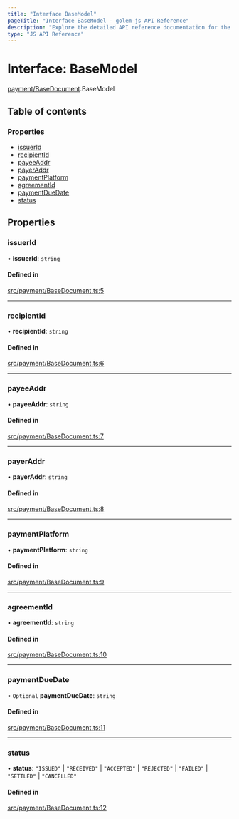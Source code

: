 ```yaml
---
title: "Interface BaseModel"
pageTitle: "Interface BaseModel - golem-js API Reference"
description: "Explore the detailed API reference documentation for the Interface BaseModel within the golem-js SDK for the Golem Network."
type: "JS API Reference"
---
```

# Interface: BaseModel

[payment/BaseDocument](../modules/payment_BaseDocument).BaseModel

## Table of contents

### Properties

- [issuerId](payment_BaseDocument.BaseModel#issuerid)
- [recipientId](payment_BaseDocument.BaseModel#recipientid)
- [payeeAddr](payment_BaseDocument.BaseModel#payeeaddr)
- [payerAddr](payment_BaseDocument.BaseModel#payeraddr)
- [paymentPlatform](payment_BaseDocument.BaseModel#paymentplatform)
- [agreementId](payment_BaseDocument.BaseModel#agreementid)
- [paymentDueDate](payment_BaseDocument.BaseModel#paymentduedate)
- [status](payment_BaseDocument.BaseModel#status)

## Properties

### issuerId

• **issuerId**: `string`

#### Defined in

[src/payment/BaseDocument.ts:5](https://github.com/golemfactory/golem-js/blob/570126bc/src/payment/BaseDocument.ts#L5)

___

### recipientId

• **recipientId**: `string`

#### Defined in

[src/payment/BaseDocument.ts:6](https://github.com/golemfactory/golem-js/blob/570126bc/src/payment/BaseDocument.ts#L6)

___

### payeeAddr

• **payeeAddr**: `string`

#### Defined in

[src/payment/BaseDocument.ts:7](https://github.com/golemfactory/golem-js/blob/570126bc/src/payment/BaseDocument.ts#L7)

___

### payerAddr

• **payerAddr**: `string`

#### Defined in

[src/payment/BaseDocument.ts:8](https://github.com/golemfactory/golem-js/blob/570126bc/src/payment/BaseDocument.ts#L8)

___

### paymentPlatform

• **paymentPlatform**: `string`

#### Defined in

[src/payment/BaseDocument.ts:9](https://github.com/golemfactory/golem-js/blob/570126bc/src/payment/BaseDocument.ts#L9)

___

### agreementId

• **agreementId**: `string`

#### Defined in

[src/payment/BaseDocument.ts:10](https://github.com/golemfactory/golem-js/blob/570126bc/src/payment/BaseDocument.ts#L10)

___

### paymentDueDate

• `Optional` **paymentDueDate**: `string`

#### Defined in

[src/payment/BaseDocument.ts:11](https://github.com/golemfactory/golem-js/blob/570126bc/src/payment/BaseDocument.ts#L11)

___

### status

• **status**: ``"ISSUED"`` \| ``"RECEIVED"`` \| ``"ACCEPTED"`` \| ``"REJECTED"`` \| ``"FAILED"`` \| ``"SETTLED"`` \| ``"CANCELLED"``

#### Defined in

[src/payment/BaseDocument.ts:12](https://github.com/golemfactory/golem-js/blob/570126bc/src/payment/BaseDocument.ts#L12)
